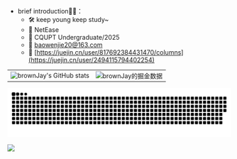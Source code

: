 + brief introduction👨‍🎓：
  +  🛠  keep young keep study~
  +  💼 NetEase
  +  🏫 CQUPT Undergraduate/2025
  +  📮  baowenjie20@163.com
  +  📖 [https://juejin.cn/user/817692384431470/columns](https://juejin.cn/user/2494115794402254)


<table border=0>
  <tr>
    <td><img src="https://github-readme-stats.vercel.app/api?username=BWJ177&show_icons=true&count_private=true&theme=vue-light&hide_border=true" alt="brownJay's GitHub stats" style="zoom:100%;" align="left"/></td>
    <td><img src="https://4sdvg7tqbv.us.aircode.run/juejin?uid=2494115794402254&hide_border=true" alt="brownJay的掘金数据" style="zoom:100%;" align="left"/></td>
  </tr>
</table>

![brownJay's github activity graph](https://raw.githubusercontent.com/bwj177/bwj177/output/github-contribution-grid-snake.svg)

<img src="https://raw.githubusercontent.com/trinib/trinib/82213791fa9ff58d3ca768ddd6de2489ec23ffca/images/footer.svg">
